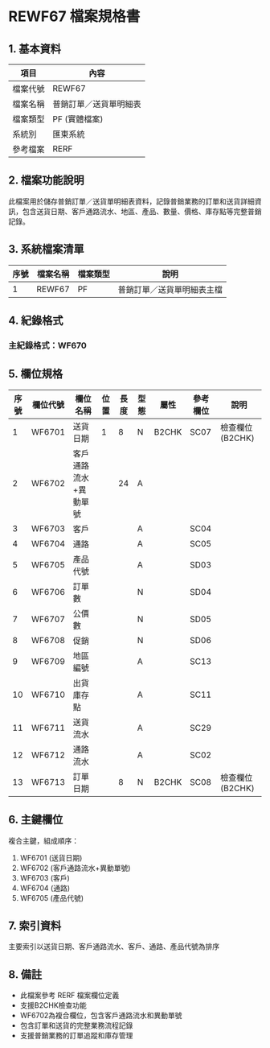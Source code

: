 # REWF67 檔案規格書

## 1. 基本資料

| 項目 | 內容 |
|------|------|
| 檔案代號 | REWF67 |
| 檔案名稱 | 普銷訂單／送貨單明細表 |
| 檔案類型 | PF (實體檔案) |
| 系統別 | 匯東系統 |
| 參考檔案 | RERF |

## 2. 檔案功能說明

此檔案用於儲存普銷訂單／送貨單明細表資料，記錄普銷業務的訂單和送貨詳細資訊，包含送貨日期、客戶通路流水、地區、產品、數量、價格、庫存點等完整普銷記錄。

## 3. 系統檔案清單

| 序號 | 檔案名稱 | 檔案類型 | 說明 |
|------|----------|----------|------|
| 1 | REWF67 | PF | 普銷訂單／送貨單明細表主檔 |

## 4. 紀錄格式

### 主紀錄格式：WF670

## 5. 欄位規格

| 序號 | 欄位代號 | 欄位名稱 | 位置 | 長度 | 型態 | 屬性 | 參考欄位 | 說明 |
|------|----------|----------|------|------|------|------|----------|------|
| 1 | WF6701 | 送貨日期 | 1 | 8 | N | B2CHK | SC07 | 檢查欄位(B2CHK) |
| 2 | WF6702 | 客戶通路流水+異動單號 | | 24 | A | | | |
| 3 | WF6703 | 客戶 | | | A | | SC04 | |
| 4 | WF6704 | 通路 | | | A | | SC05 | |
| 5 | WF6705 | 產品代號 | | | A | | SD03 | |
| 6 | WF6706 | 訂單數 | | | N | | SD04 | |
| 7 | WF6707 | 公價數 | | | N | | SD05 | |
| 8 | WF6708 | 促銷 | | | N | | SD06 | |
| 9 | WF6709 | 地區編號 | | | A | | SC13 | |
| 10 | WF6710 | 出貨庫存點 | | | A | | SC11 | |
| 11 | WF6711 | 送貨流水 | | | A | | SC29 | |
| 12 | WF6712 | 通路流水 | | | A | | SC02 | |
| 13 | WF6713 | 訂單日期 | | 8 | N | B2CHK | SC08 | 檢查欄位(B2CHK) |

## 6. 主鍵欄位

複合主鍵，組成順序：
1. WF6701 (送貨日期)
2. WF6702 (客戶通路流水+異動單號)
3. WF6703 (客戶)
4. WF6704 (通路)
5. WF6705 (產品代號)

## 7. 索引資料

主要索引以送貨日期、客戶通路流水、客戶、通路、產品代號為排序

## 8. 備註

- 此檔案參考 RERF 檔案欄位定義
- 支援B2CHK檢查功能
- WF6702為複合欄位，包含客戶通路流水和異動單號
- 包含訂單和送貨的完整業務流程記錄
- 支援普銷業務的訂單追蹤和庫存管理 